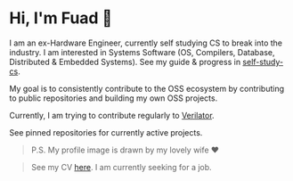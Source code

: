 # Hi, I'm Fuad 👋

I am an ex-Hardware Engineer, currently self studying CS to break into the industry. I am interested in Systems Software (OS, Compilers, Database, Distributed & Embedded Systems). See my guide & progress in [self-study-cs](https://github.com/fuad1502/self-study-cs).

My goal is to consistently contribute to the OSS ecosystem by contributing to public repositories and building my own OSS projects. 

Currently, I am trying to contribute regularly to [Verilator](https://github.com/verilator/verilator).

See pinned repositories for currently active projects.

> P.S. My profile image is drawn by my lovely wife ❤️

> See my CV [here](https://github.com/fuad1502/cv). I am currently seeking for a job.
